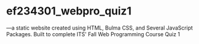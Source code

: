 # ef234301_webpro_quiz1
—a static website created using HTML, Bulma CSS, and Several JavaScript Packages. Built to complete ITS' Fall Web Programming Course Quiz 1
